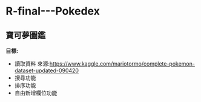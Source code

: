 # R-final---Pokedex

## 寶可夢圖鑑

**目標:**
  * 讀取資料 來源:https://www.kaggle.com/mariotormo/complete-pokemon-dataset-updated-090420
  * 搜尋功能
  * 排序功能
  * 自由新增欄位功能
  
